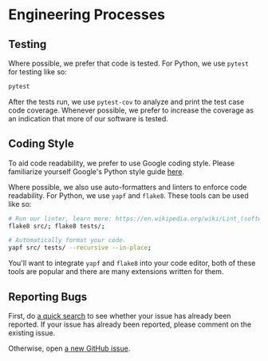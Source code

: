# Engineering Processes

## Testing

Where possible, we prefer that code is tested. For Python, we use `pytest` for testing like so:

```bash
pytest
```

After the tests run, we use `pytest-cov` to analyze and print the test case code coverage. Whenever
possible, we prefer to increase the coverage as an indication that more of our software is tested.

## Coding Style

To aid code readability, we prefer to use Google coding style. Please familiarize yourself Google's
Python style guide [here](http://google.github.io/styleguide/pyguide.html).

Where possible, we also use auto-formatters and linters to enforce code readability. For Python,
we use `yapf` and `flake8`. These tools can be used like so:

```bash
# Run our linter, learn more: https://en.wikipedia.org/wiki/Lint_(software)
flake8 src/; flake8 tests/;

# Automatically format your code.
yapf src/ tests/ --recursive --in-place;
```

You'll want to integrate `yapf` and `flake8` into your code editor, both of these tools are
popular and there are many extensions written for them.

## Reporting Bugs

First, do [a quick search](https://github.com/wellsaid-labs/Text-to-Speech/issues) to see whether
your issue has already been reported. If your issue has already been reported, please comment on
the existing issue.

Otherwise, open [a new GitHub issue](https://github.com/wellsaid-labs/Text-to-Speech/issues).
